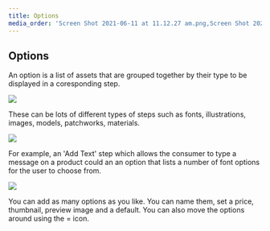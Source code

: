 ```yaml
---
title: Options
media_order: 'Screen Shot 2021-06-11 at 11.12.27 am.png,Screen Shot 2021-06-11 at 11.17.23 am.png,Screen Shot 2021-06-11 at 11.41.50 am.png'
---
```


## Options

An option is a list of assets that are grouped together by their type to be displayed in a coresponding step.

![](https://help.spiff.com.au/user/pages/04.Spiff-Concepts/05.options/Screen%20Shot%202021-06-11%20at%2011.12.27%20am.png)

These can be lots of different types of steps such as fonts, illustrations, images, models, patchworks, materials.

![](https://help.spiff.com.au/user/pages/04.Spiff-Concepts/05.options/Screen%20Shot%202021-06-11%20at%2011.41.50%20am.png)

For example, an 'Add Text' step which allows the consumer to type a message on a product could an an option that lists a number of font options for the user to choose from. 

![](https://help.spiff.com.au/user/pages/04.Spiff-Concepts/05.options/Screen%20Shot%202021-06-11%20at%2011.17.23%20am.png)

You can add as many options as you like. You can name them, set a price, thumbnail, preview image and a default. You can also move the options around using the = icon.